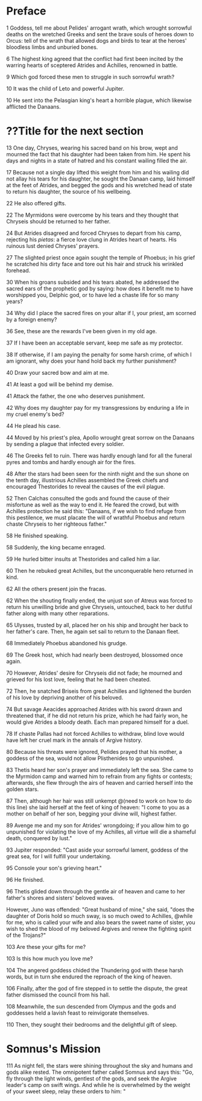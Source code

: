 # Preface

1   Goddess, tell me about Pelides' arrogant wrath, which wrought sorrowful deaths on the wretched Greeks and sent the brave souls of heroes down to Orcus: tell of the wrath that allowed dogs and birds to tear at the heroes' bloodless limbs and unburied bones.

6   The highest king agreed that the conflict had first been incited by the warring hearts of sceptered Atrides and Achilles, renowned in battle.

9   Which god forced these men to struggle in such sorrowful wrath?

10  It was the child of Leto and powerful Jupiter.

10  He sent into the Pelasgian king's heart a horrible plague, which likewise afflicted the Danaans.

# ??Title for the next section
13  One day, Chryses, wearing his sacred band on his brow, wept and mourned the fact that his daughter had been taken from him. He spent his days and nights in a state of hatred and his constant wailing filled the air.

17  Because not a single day lifted this weight from him and his wailing did not allay his tears for his daughter, he sought the Danaan camp, laid himself at the feet of Atrides, and begged the gods and his wretched head of state to return his daughter, the source of his wellbeing.

22  He also offered gifts.

22  The Myrmidons were overcome by his tears and they thought that Chryseis should be returned to her father.

24  But Atrides disagreed and forced Chryses to depart from his camp, rejecting his *pietas*: a fierce love clung in Atrides heart of hearts. His ruinous lust denied Chryses' prayers.

27 The slighted priest once again sought the temple of Phoebus; in his grief he scratched his dirty face and tore out his hair and struck his wrinkled forehead.

30 When his groans subsided and his tears abated, he addressed the sacred ears of the prophetic god by saying: how does it benefit me to have worshipped you, Delphic god, or to have led a chaste life for so many years?

34 Why did I place the sacred fires on your altar if I, your priest, am scorned by a foreign enemy?

36 See, these are the rewards I've been given in my old age.

37 If I have been an acceptable servant, keep me safe as my protector.

38 If otherwise, if I am paying the penalty for some harsh crime, of which I am ignorant, why does your hand hold back my further punishment?

40 Draw your sacred bow and aim at me.

41 At least a god will be behind my demise.

41 Attack the father, the one who deserves punishment.

42 Why does my daughter pay for my transgressions by enduring a life in my cruel enemy's bed?

44 He plead his case.

44 Moved by his priest's plea, Apollo wrought great sorrow on the Danaans by sending a plague that infected every soldier.

46 The Greeks fell to ruin. There was hardly enough land for all the funeral pyres and tombs and hardly enough air for the fires.

48 After the stars had been seen for the ninth night and the sun shone on the tenth day, illustrious Achilles assembled the Greek chiefs and encouraged Thestorides to reveal the causes of the evil plague.

52 Then Calchas consulted the gods and found the cause of their misfortune as well as the way to end it. He feared the crowd, but with Achilles protection he said this: "Danaans, if we wish to find refuge from this pestilence, we must placate the will of wrathful Phoebus and return chaste Chryseis to her righteous father."

58 He finished speaking.

58 Suddenly, the king became enraged.

59 He hurled bitter insults at Thestorides and called him a liar.

60 Then he rebuked great Achilles, but the unconquerable hero returned in kind.

62 All the others present join the fracas.

62 When the shouting finally ended, the unjust son of Atreus was forced to return his unwilling bride and give Chryseis, untouched, back to her dutiful father along with many other reparations.

65 Ulysses, trusted by all, placed her on his ship and brought her back to her father's care. Then, he again set sail to return to the Danaan fleet.

68 Immediately Phoebus abandoned his grudge.

69 The Greek host, which had nearly been destroyed, blossomed once again.

70 However, Atrides' desire for Chryseis did not fade; he mourned and grieved for his lost love, feeling that he had been cheated.

72 Then, he snatched Briseis from great Achilles and lightened the burden of his love by depriving another of his beloved.

74 But savage Aeacides approached Atrides with his sword drawn and threatened that, if he did not return his prize, which he had fairly won, he would give Atrides a bloody death. Each man prepared himself for a duel.

78 If chaste Pallas had not forced Achilles to withdraw, blind love would have left her cruel mark in the annals of Argive history.

80 Because his threats were ignored, Pelides prayed that his mother, a goddess of the sea, would not allow Plisthenides to go unpunished.

83 Thetis heard her son's prayer and immediately left the sea. She came to the Myrmidon camp and warned him to refrain from any fights or contests; afterwards, she flew through the airs of heaven and carried herself into the golden stars.

87 Then, although her hair was still unkempt @(need to work on how to do this line) she laid herself at the feet of king of heaven: "I come to you as a mother on behalf of her son, begging your divine will, highest father.

89 Avenge me and my son for Atrides' wrongdoing; if you allow him to go unpunished for violating the love of my Achilles, all virtue will die a shameful death, conquered by lust."

93 Jupiter responded: "Cast aside your sorrowful lament, goddess of the great sea, for I will fulfill your undertaking.

95 Console your son's grieving heart."

96 He finished.

96 Thetis glided down through the gentle air of heaven and came to her father's shores and sisters' beloved waves.

However, Juno was offended: "Great husband of mine," she said, "does the daughter of Doris hold so much sway, is so much owed to Achilles, @while for me, who is called your wife and also bears the sweet name of sister, you wish to shed the blood of my beloved Argives and renew the fighting spirit of the Trojans?"

103 Are these your gifts for me?

103 Is this how much you love me?

104 The angered goddess chided the Thundering god with these harsh words, but in turn she endured the reproach of the king of heaven.

106 Finally, after the god of fire stepped in to settle the dispute, the great father dismissed the council from his hall.

108 Meanwhile, the sun descended from Olympus and the gods and goddesses held a lavish feast to reinvigorate themselves.

110 Then, they sought their bedrooms and the delightful gift of sleep.

# Somnus's Mission

111 As night fell, the stars were shining throughout the sky and humans and gods alike rested. The omnipotent father called Somnus and says this: "Go, fly through the light winds, gentlest of the gods, and seek the Argive leader's camp on swift wings. And while he is overwhelmed by the weight of your sweet sleep, relay these orders to him: "
